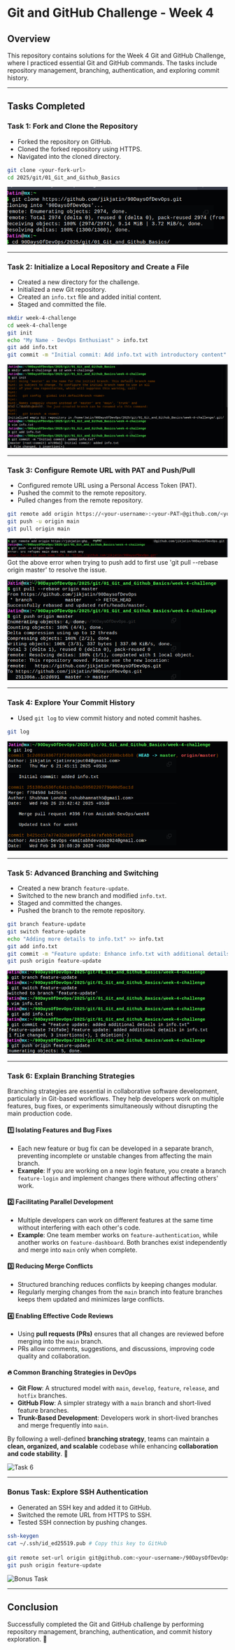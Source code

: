 # Git and GitHub Challenge - Week 4

## Overview
This repository contains solutions for the Week 4 Git and GitHub Challenge, where I practiced essential Git and GitHub commands. The tasks include repository management, branching, authentication, and exploring commit history.

---

## Tasks Completed

### Task 1: Fork and Clone the Repository
- Forked the repository on GitHub.
- Cloned the forked repository using HTTPS.
- Navigated into the cloned directory.

```sh
git clone <your-fork-url>
cd 2025/git/01_Git_and_Github_Basics
```

![Task 1](images/task1.png)

---

### Task 2: Initialize a Local Repository and Create a File
- Created a new directory for the challenge.
- Initialized a new Git repository.
- Created an `info.txt` file and added initial content.
- Staged and committed the file.

```sh
mkdir week-4-challenge
cd week-4-challenge
git init
echo "My Name - DevOps Enthusiast" > info.txt
git add info.txt
git commit -m "Initial commit: Add info.txt with introductory content"
```

![Task 2](images/task2.png)

---

### Task 3: Configure Remote URL with PAT and Push/Pull
- Configured remote URL using a Personal Access Token (PAT).
- Pushed the commit to the remote repository.
- Pulled changes from the remote repository.

```sh
git remote add origin https://<your-username>:<your-PAT>@github.com/<your-username>/90DaysOfDevOps.git
git push -u origin main
git pull origin main
```
![git push](images/git_PAT.png)  
Got the above error when trying to push add to first use 'git pull --rebase origin master' to resolve the issue.

![Task 3](images/task3.png)

---

### Task 4: Explore Your Commit History
- Used `git log` to view commit history and noted commit hashes.

```sh
git log
```

![Task 4](images/task4.png)

---

### Task 5: Advanced Branching and Switching
- Created a new branch `feature-update`.
- Switched to the new branch and modified `info.txt`.
- Staged and committed the changes.
- Pushed the branch to the remote repository.

```sh
git branch feature-update
git switch feature-update
echo "Adding more details to info.txt" >> info.txt
git add info.txt
git commit -m "Feature update: Enhance info.txt with additional details"
git push origin feature-update
```

![Task 5](images/task5.png)

---

### Task 6: Explain Branching Strategies  

Branching strategies are essential in collaborative software development, particularly in Git-based workflows. They help developers work on multiple features, bug fixes, or experiments simultaneously without disrupting the main production code.  

#### 1️⃣ Isolating Features and Bug Fixes  
- Each new feature or bug fix can be developed in a separate branch, preventing incomplete or unstable changes from affecting the main branch.  
- **Example**: If you are working on a new login feature, you create a branch `feature-login` and implement changes there without affecting others' work.  

#### 2️⃣ Facilitating Parallel Development  
- Multiple developers can work on different features at the same time without interfering with each other's code.  
- **Example**: One team member works on `feature-authentication`, while another works on `feature-dashboard`. Both branches exist independently and merge into `main` only when complete.  

#### 3️⃣ Reducing Merge Conflicts  
- Structured branching reduces conflicts by keeping changes modular.  
- Regularly merging changes from the `main` branch into feature branches keeps them updated and minimizes large conflicts.  

#### 4️⃣ Enabling Effective Code Reviews  
- Using **pull requests (PRs)** ensures that all changes are reviewed before merging into the `main` branch.  
- PRs allow comments, suggestions, and discussions, improving code quality and collaboration.  

#### 🔥 Common Branching Strategies in DevOps  
- **Git Flow**: A structured model with `main`, `develop`, `feature`, `release`, and `hotfix` branches.  
- **GitHub Flow**: A simpler strategy with a `main` branch and short-lived feature branches.  
- **Trunk-Based Development**: Developers work in short-lived branches and merge frequently into `main`.  

By following a well-defined **branching strategy**, teams can maintain a **clean, organized, and scalable** codebase while enhancing **collaboration and code stability**. 🚀  


![Task 6](images/task6.png)

---

### Bonus Task: Explore SSH Authentication
- Generated an SSH key and added it to GitHub.
- Switched the remote URL from HTTPS to SSH.
- Tested SSH connection by pushing changes.

```sh
ssh-keygen
cat ~/.ssh/id_ed25519.pub # Copy this key to GitHub

git remote set-url origin git@github.com:<your-username>/90DaysOfDevOps.git
git push origin feature-update
```

![Bonus Task](images/bonus-task.png)

---

## Conclusion
Successfully completed the Git and GitHub challenge by performing repository management, branching, authentication, and commit history exploration. 🚀

